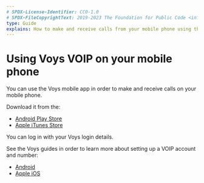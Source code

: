 ```yaml
---
# SPDX-License-Identifier: CC0-1.0
# SPDX-FileCopyrightText: 2019-2023 The Foundation for Public Code <info@publiccode.net>
type: Guide
explains: How to make and receive calls from your mobile phone using the Voys app
---
```


# Using Voys VOIP on your mobile phone

You can use the Voys mobile app in order to make and receive calls on your mobile phone.

Download it from the:

* [Android Play Store](https://play.google.com/store/apps/details?id=com.voys.app)
* [Apple iTunes Store](https://itunes.apple.com/nl/app/voys/id816250431?mt=8)

You can log in with your Voys login details.

See the Voys guides in order to learn more about setting up a VOIP account and number:

* [Android](https://help.voys.nl/voys-app/voys-android-app)
* [Apple iOS](https://help.voys.nl/voys-app/voys-ios-app)
